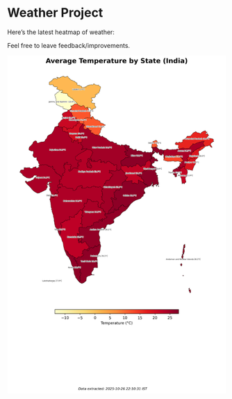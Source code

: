 # Weather Project

Here’s the latest heatmap of weather:

Feel free to leave feedback/improvements.

![India Heatmap](docs/assets/india_heatmap.png?v=FE4F02)

